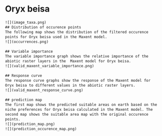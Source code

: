 # Oryx beisa 
    ![](image_taxa.png) 
    ## Distribution of occurence points 
    The following map shows the distribution of the filtered occurence points for Oryx beisa used in the Maxent model. 
    ![](occurrences.png)
    
    ## Variable importance 
    The variable importance graph shows the relative importance of the abiotic raster layers in the  Maxent model for Oryx beisa. 
    ![](valid_maxent_variable_importance.png)
    
    ## Response curve 
    The response curve graphs show the response of the Maxent model for Oryx beisa to different values in the abiotic raster layers. 
    ![](valid_maxent_response_curve.png)
    
    ## prediction map 
    The first map shows the predicted suitable areas on earth based on the niche preferences for Oryx beisa calculated in the Maxent model. The second map shows the suitable area map with the original occurence points. 
    ![](prediction_map.png)
    ![](prediction_occurence_map.png)
    
